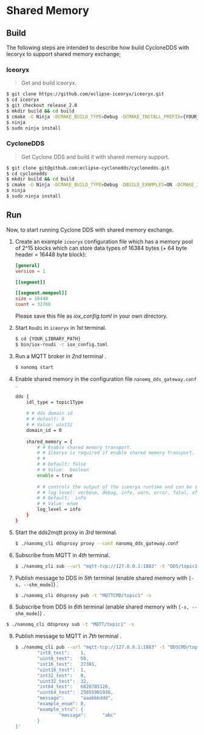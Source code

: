 # Shared Memory

## Build 

The following steps are intended to describe how build CycloneDDS with Iecoryx to support shared memory exchange;

### Iceoryx

> Get and build iceoryx.

```bash
$ git clone https://github.com/eclipse-iceoryx/iceoryx.git
$ cd iceoryx
$ git checkout release_2.0
$ mkdir build && cd build
$ cmake -G Ninja -DCMAKE_BUILD_TYPE=Debug -DCMAKE_INSTALL_PREFIX={YOUR_LIBRARY_PATH} ../iceoryx_meta
$ ninja
$ sudo ninja install
```

### CycloneDDS

> Get Cyclone DDS and build it with shared memory support.

```bash
$ git clone git@github.com:eclipse-cyclonedds/cyclonedds.git
$ cd cyclonedds
$ mkdir build && cd build
$ cmake -G Ninja -DCMAKE_BUILD_TYPE=Debug -DBUILD_EXAMPLES=ON -DCMAKE_INSTALL_PREFIX={YOUR_LIBRARY_PATH} -DCMAKE_PREFIX_PATH={YOUR_LIBRARY_PATH} ..
$ ninja 
$ sudo ninja install
```



## Run

Now, to start running Cyclone DDS with shared memory exchange.

1. Create an example `iceoryx` configuration file which has a memory pool of 2^15 blocks which can store data types of 16384 bytes (+ 64 byte header = 16448 byte block): <br>

   ```toml
   [general]
   version = 1
   
   [[segment]]
   
   [[segment.mempool]]
   size = 16448
   count = 32768
   ```

   Please save this file as *iox_config.toml* in your own directory.

2. Start `RouDi` in `iceoryx` in *1st* terminal.<br>

   ```bash
   $ cd {YOUR_LIBRARY_PATH}
   $ bin/iox-roudi -c iox_config.toml
   ```

3. Run a MQTT broker in *2nd* terminal .<br>

   ```bash
   $ nanomq start
   ```

4. Enable shared memory in the configuration file `nanomq_dds_gateway.conf` .<br>

   ```bash
   dds {
       idl_type = topic1Type
       
       # # dds domain id
       # # default: 0
       # # Value: uint32
       domain_id = 0
       
       shared_memory = {
           # # Enable shared memory transport.
           # # Iceoryx is required if enable shared memory transport.
           # #
           # # Default: false
           # # Value:  boolean
           enable = true
           
           # # controls the output of the iceoryx runtime and can be set to, in order of decreasing output:
           # # log level: verbose, debug, info, warn, error, fatal, off
           # # Default:  info
           # # Value: enum
           log_level = info
       }
   }
   ```

5. Start the dds2mqtt proxy in *3rd* terminal.

   ```bash
   $ ./nanomq_cli ddsproxy proxy --conf nanomq_dds_gateway.conf 
   ```

6. Subscribe from MQTT in *4th* terminal.

   ```bash
   $ ./nanomq_cli sub --url "mqtt-tcp://127.0.0.1:1883" -t "DDS/topic1"
   ```

7. Publish message to DDS in *5th* terminal (enable shared memory with `[-s, --shm_mode]`) .

   ```bash
   $ ./nanomq_cli ddsproxy pub -t "MQTTCMD/topic1" -s 
   ```

8.  Subscribe from DDS in *6th* terminal (enable shared memory with `[-s, --shm_mode]`) .<br>

   ```bash
   $ ./nanomq_cli ddsproxy sub -t "MQTT/topic1" -s 
   ```

9. Publish message to MQTT in *7th* terminal .

   ```bash
   $ ./nanomq_cli pub --url "mqtt-tcp://127.0.0.1:1883" -t "DDSCMD/topic1" -m '{
           "int8_test":    1,
           "uint8_test":   50,
           "int16_test":   27381,
           "uint16_test":  1,
           "int32_test":   0,
           "uint32_test":  32,
           "int64_test":   6820785120,
           "uint64_test":  25855901936,
           "message":      "aaabbbddd",
           "example_enum": 0,
           "example_stru": {
                   "message":      "abc"
           }
   }'
   ```

   
